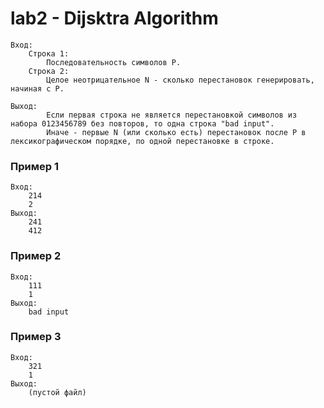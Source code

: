 # lab2 - Dijsktra Algorithm
    Вход:
        Cтрока 1:
            Последовательность символов P.
        Cтрока 2:
            Целое неотрицательное N - сколько перестановок генерировать, начиная с P.

    Выход:
            Если первая строка не является перестановкой символов из набора 0123456789 без повторов, то одна строка "bad input".
            Иначе - первые N (или сколько есть) перестановок после P в лексикографическом порядке, по одной перестановке в строке.

### Пример 1
    Вход:
        214
        2
    Выход:
        241
        412

### Пример 2
    Вход:
        111
        1
    Выход:
        bad input

### Пример 3
    Вход:
        321
        1
    Выход:
        (пустой файл)
